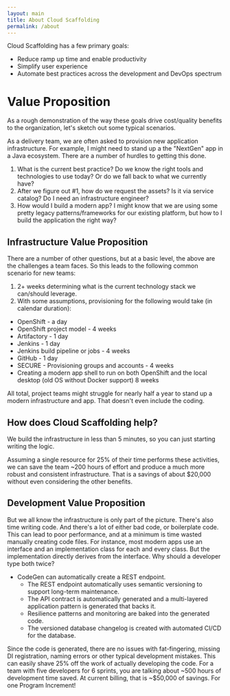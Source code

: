 ```yaml
---
layout: main
title: About Cloud Scaffolding
permalink: /about
---
```


Cloud Scaffolding has a few primary goals:
- Reduce ramp up time and enable productivity
- Simplify user experience
- Automate best practices across the development and DevOps spectrum

# Value Proposition
As a rough demonstration of the way these goals drive cost/quality benefits to the organization, let's sketch out some typical scenarios.

As a delivery team, we are often asked to provision new application infrastructure.  For example, I might need to stand up a the "NextGen" app in a Java ecosystem.  There are a number of hurdles to getting this done.
1. What is the current best practice?  Do we know the right tools and technologies to use today?  Or do we fall back to what we currently have?
2. After we figure out #1, how do we request the assets?  Is it via service catalog?  Do I need an infrastructure engineer?
3. How would I build a modern app?  I might know that we are using some pretty legacy patterns/frameworks for our existing platform, but how to I build the application the right way?

## Infrastructure Value Proposition
There are a number of other questions, but at a basic level, the above are the challenges a team faces.  So this leads to the following common scenario for new teams:
1. 2+ weeks determining what is the current technology stack we can/should leverage.
2. With some assumptions, provisioning for the following would take (in calendar duration):
  - OpenShift - a day
  - OpenShift project model - 4 weeks
  - Artifactory - 1 day
  - Jenkins - 1 day
  - Jenkins build pipeline or jobs - 4 weeks
  - GitHub - 1 day
  - SECURE
        - Provisioning groups and accounts -  4 weeks
  - Creating a modern app shell to run on both OpenShift and the local desktop (old OS without Docker support) 8 weeks

All total, project teams might struggle for nearly half a year to stand up a modern infrastructure and app.  That doesn't even include the coding.

## How does Cloud Scaffolding help?  
We build the infrastructure in less than 5 minutes, so you can just starting writing the logic.

Assuming a single resource for 25% of their time performs these activities, we can save the team ~200 hours of effort and produce a much more robust and consistent infrastructure.  That is a savings of about $20,000 without even considering the other benefits.

## Development Value Proposition
But we all know the infrastructure is only part of the picture.  There's also time writing code.  And there's a lot of either bad code, or boilerplate code.  This can lead to poor performance, and at a minimum is time wasted manually creating code files.  For instance, most modern apps use an interface and an implementation class for each and every class.  But the implementation directly derives from the interface.  Why should a developer type both twice?

- CodeGen can automatically create a REST endpoint.
  - The REST endpoint automatically uses semantic versioning to support long-term maintenance.
  - The API contract is automatically generated and a multi-layered application pattern is generated that backs it.
  - Resilience patterns and monitoring are baked into the generated code.
  - The versioned database changelog is created with automated CI/CD for the database.

Since the code is generated, there are no issues with fat-fingering, missing DI registration, naming errors or other typical development mistakes. This can easily shave 25% off the work of actually developing the code.  For a team with five developers for 6 sprints, you are talking about ~500 hours of development time saved.  At current billing, that is  ~$50,000 of savings.  For one Program Increment!
